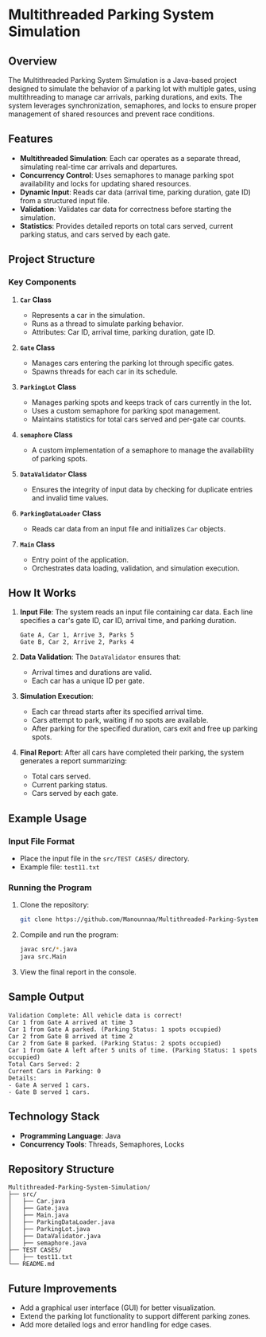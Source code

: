 # Multithreaded Parking System Simulation

## Overview
The Multithreaded Parking System Simulation is a Java-based project designed to simulate the behavior of a parking lot with multiple gates, using multithreading to manage car arrivals, parking durations, and exits. The system leverages synchronization, semaphores, and locks to ensure proper management of shared resources and prevent race conditions.

## Features
- **Multithreaded Simulation**: Each car operates as a separate thread, simulating real-time car arrivals and departures.
- **Concurrency Control**: Uses semaphores to manage parking spot availability and locks for updating shared resources.
- **Dynamic Input**: Reads car data (arrival time, parking duration, gate ID) from a structured input file.
- **Validation**: Validates car data for correctness before starting the simulation.
- **Statistics**: Provides detailed reports on total cars served, current parking status, and cars served by each gate.

## Project Structure
### Key Components
1. **`Car` Class**
   - Represents a car in the simulation.
   - Runs as a thread to simulate parking behavior.
   - Attributes: Car ID, arrival time, parking duration, gate ID.

2. **`Gate` Class**
   - Manages cars entering the parking lot through specific gates.
   - Spawns threads for each car in its schedule.

3. **`ParkingLot` Class**
   - Manages parking spots and keeps track of cars currently in the lot.
   - Uses a custom semaphore for parking spot management.
   - Maintains statistics for total cars served and per-gate car counts.

4. **`semaphore` Class**
   - A custom implementation of a semaphore to manage the availability of parking spots.

5. **`DataValidator` Class**
   - Ensures the integrity of input data by checking for duplicate entries and invalid time values.

6. **`ParkingDataLoader` Class**
   - Reads car data from an input file and initializes `Car` objects.

7. **`Main` Class**
   - Entry point of the application.
   - Orchestrates data loading, validation, and simulation execution.

## How It Works
1. **Input File**: The system reads an input file containing car data. Each line specifies a car's gate ID, car ID, arrival time, and parking duration.
   ```
   Gate A, Car 1, Arrive 3, Parks 5
   Gate B, Car 2, Arrive 2, Parks 4
   ```

2. **Data Validation**: The `DataValidator` ensures that:
   - Arrival times and durations are valid.
   - Each car has a unique ID per gate.

3. **Simulation Execution**:
   - Each car thread starts after its specified arrival time.
   - Cars attempt to park, waiting if no spots are available.
   - After parking for the specified duration, cars exit and free up parking spots.

4. **Final Report**: After all cars have completed their parking, the system generates a report summarizing:
   - Total cars served.
   - Current parking status.
   - Cars served by each gate.

## Example Usage
### Input File Format
- Place the input file in the `src/TEST CASES/` directory.
- Example file: `test11.txt`

### Running the Program
1. Clone the repository:
   ```bash
   git clone https://github.com/Manounnaa/Multithreaded-Parking-System-Simulation.git
   ```
2. Compile and run the program:
   ```bash
   javac src/*.java
   java src.Main
   ```
3. View the final report in the console.

## Sample Output
```
Validation Complete: All vehicle data is correct!
Car 1 from Gate A arrived at time 3
Car 1 from Gate A parked. (Parking Status: 1 spots occupied)
Car 2 from Gate B arrived at time 2
Car 2 from Gate B parked. (Parking Status: 2 spots occupied)
Car 1 from Gate A left after 5 units of time. (Parking Status: 1 spots occupied)
Total Cars Served: 2
Current Cars in Parking: 0
Details:
- Gate A served 1 cars.
- Gate B served 1 cars.
```

## Technology Stack
- **Programming Language**: Java
- **Concurrency Tools**: Threads, Semaphores, Locks

## Repository Structure
```
Multithreaded-Parking-System-Simulation/
├── src/
│   ├── Car.java
│   ├── Gate.java
│   ├── Main.java
│   ├── ParkingDataLoader.java
│   ├── ParkingLot.java
│   ├── DataValidator.java
│   ├── semaphore.java
├── TEST CASES/
│   ├── test11.txt
└── README.md
```

## Future Improvements
- Add a graphical user interface (GUI) for better visualization.
- Extend the parking lot functionality to support different parking zones.
- Add more detailed logs and error handling for edge cases.


